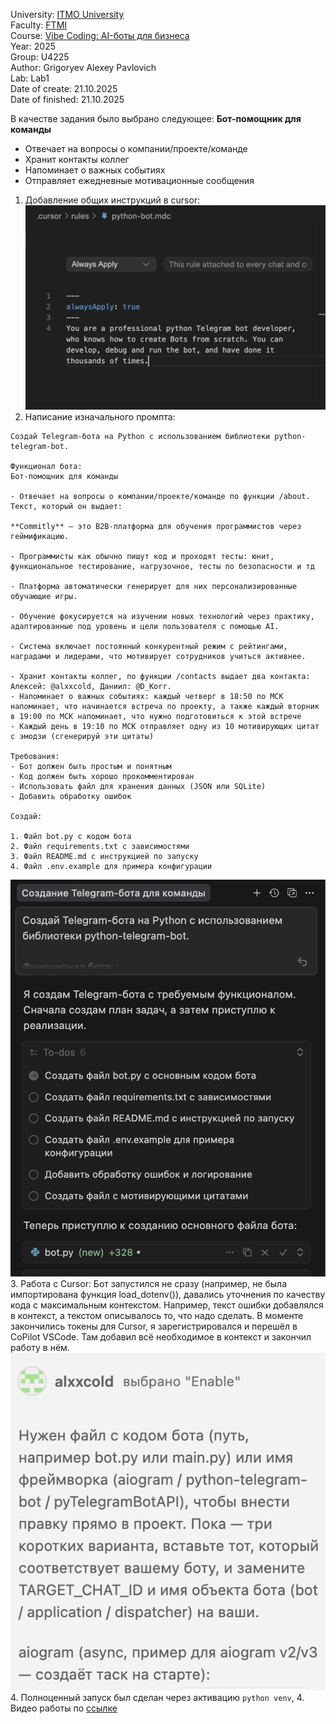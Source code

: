 University: [ITMO University](https://itmo.ru/ru/)\
Faculty: [FTMI](https://ftmi.itmo.ru/)\
Course: [Vibe Coding: AI-боты для бизнеса](https://github.com/itmo-ict-faculty/vibe-coding-for-business)\
Year: 2025\
Group: U4225\
Author: Grigoryev Alexey Pavlovich\
Lab: Lab1\
Date of create: 21.10.2025\
Date of finished: 21.10.2025

В качестве задания было выбрано следующее:
**Бот-помощник для команды**

- Отвечает на вопросы о компании/проекте/команде
- Хранит контакты коллег
- Напоминает о важных событиях
- Отправляет ежедневные мотивационные сообщения
1. Добавление общих инструкций в cursor:
![img1](images/img1.png)
2. Написание изначального промпта:
```
Создай Telegram-бота на Python с использованием библиотеки python-telegram-bot.

Функционал бота:
Бот-помощник для команды

- Отвечает на вопросы о компании/проекте/команде по функции /about. Текст, который он выдает:

**Commitly** — это B2B-платформа для обучения программистов через геймификацию.

- Программисты как обычно пишут код и проходят тесты: юнит, функциональное тестирование, нагрузочное, тесты по безопасности и тд

- Платформа автоматически генерирует для них персонализированные обучающие игры.

- Обучение фокусируется на изучении новых технологий через практику, адаптированные под уровень и цели пользователя с помощью AI.

- Система включает постоянный конкурентный режим с рейтингами, наградами и лидерами, что мотивирует сотрудников учиться активнее.

- Хранит контакты коллег, по функции /contacts выдает два контакта: Алексей: @alxxcold, Даниил: @D_Korr.
- Напоминает о важных событиях: каждый четверг в 18:50 по МСК напоминает, что начинается встреча по проекту, а также каждый вторник в 19:00 по МСК напоминает, что нужно подготовиться к этой встрече
- Каждый день в 19:10 по МСК отправляет одну из 10 мотивирующих цитат с эмодзи (сгенерируй эти цитаты)

Требования:
- Бот должен быть простым и понятным
- Код должен быть хорошо прокомментирован
- Использовать файл для хранения данных (JSON или SQLite)
- Добавить обработку ошибок

Создай:

1. Файл bot.py с кодом бота
2. Файл requirements.txt с зависимостями
3. Файл README.md с инструкцией по запуску
4. Файл .env.example для примера конфигурации
```
![img0](images/img0.png)
3. Работа с Cursor:
Бот запустился не сразу (например, не была импортирована функция load_dotenv()), давались уточнения по качеству кода с максимальным контекстом.
Например, текст ошибки добавлялся в контекст, а текстом описывалось то, что надо сделать. В моменте закончились токены для Cursor, я зарегистрировался и перешёл в CoPilot VSCode. Там добавил всё необходимое в контекст и закончил работу в нём.
![img2](images/img2.png)
4. Полноценный запуск был сделан через активацию `python venv`, 
4. Видео работы по [ссылке](https://drive.google.com/file/d/1-yUejxkESDxINp_UHAAtIYWRKL6UJtAh/view?usp=sharing)
